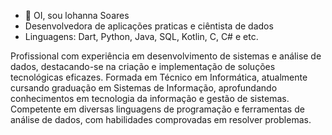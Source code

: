 - 👋 OI, sou lohanna Soares
- Desenvolvedora de aplicações praticas e ciêntista de dados
- Linguagens: Dart, Python, Java, SQL, Kotlin, C, C# e etc.
  

Profissional com experiência em desenvolvimento de sistemas e análise de dados, destacando-se na criação e implementação de soluções tecnológicas eficazes. Formada em Técnico em Informática, atualmente cursando graduação em Sistemas de Informação, aprofundando conhecimentos em tecnologia da informação e gestão de sistemas. Competente em diversas linguagens de programação e ferramentas de análise de dados, com habilidades comprovadas em resolver problemas. 
